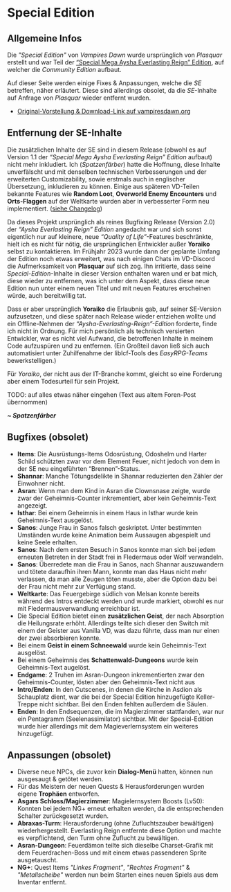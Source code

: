
# Special Edition

## Allgemeine Infos

Die *"Special Edition"* von *Vampires Dawn* wurde ursprünglich von *Plasquar* erstellt und war Teil der [“Special Mega Aysha Everlasting Reign” Edition](../everlasting-reign), auf welcher die *Community Edition* aufbaut.

Auf dieser Seite werden einige Fixes & Anpassungen, welche die *SE* betreffen, näher erläutert. Diese sind allerdings obsolet, da die *SE*-Inhalte auf Anfrage von *Plasquar* wieder entfernt wurden.

- [Original-Vorstellung & Download-Link auf vampiresdawn.org](https://www.vampiresdawn.org/forum/viewtopic.php?t=41416)
 
## Entfernung der SE-Inhalte

Die zusätzlichen Inhalte der SE sind in diesem Release (obwohl es auf Version 1.1 der *“Special Mega Aysha Everlasting Reign” Edition* aufbaut) nicht mehr inkludiert. Ich (*Spatzenfärber*) hatte die Hoffnung, diese Inhalte unverfälscht und mit denselben technischen Verbesserungen und der erweiterten Customizability, sowie erstmals auch in englischer Übersetzung, inkludieren zu können. Einige aus späteren VD-Teilen bekannte Features wie **Random Loot**, **Overworld Enemy Encounters** und **Orts-Flaggen** auf der Weltkarte wurden aber in verbesserter Form neu implementiert. ([siehe Changelog](../#neue-features))

Da dieses Projekt ursprünglich als reines Bugfixing Release (Version 2.0) der *“Aysha Everlasting Reign” Edition* angedacht war und sich sonst eigentlich nur auf kleinere, neue *“Quality of Life”*-Features beschränkte, hielt ich es nicht für nötig, die ursprünglichen Entwickler außer **Yoraiko** selbst zu kontaktieren. Im Frühjahr 2023 wurde dann der geplante Umfang der Edition noch etwas erweitert, was nach einigen Chats im VD-Discord die Aufmerksamkeit von **Plasquar** auf sich zog. Ihn irritierte, dass seine *Special-Edition*-Inhalte in dieser Version enthalten waren und er bat mich, diese wieder zu entfernen, was ich unter dem Aspekt, dass diese neue Edition nun unter einem neuen Titel und mit neuen Features erscheinen würde, auch bereitwillig tat.

Dass er aber ursprünglich **Yoraiko** die Erlaubnis gab, auf seiner SE-Version aufzusetzen, und diese später nach Release wieder entziehen wollte und ein Offline-Nehmen der *“Aysha-Everlasting-Reign”-Edition* forderte, finde ich nicht in Ordnung. Für mich persönlich als technisch versierten Entwickler, war es nicht viel Aufwand, die betroffenen Inhalte in meinem Code aufzuspüren und zu entfernen. (Ein Großteil davon ließ sich auch automatisiert unter Zuhilfenahme der liblcf-Tools des *EasyRPG-Teams* bewerkstelligen.)

Für *Yoraiko*, der nicht aus der IT-Branche kommt, gleicht so eine Forderung aber einem Todesurteil für sein Projekt.

TODO: auf alles etwas näher eingehen (Text aus altem Foren-Post übernommen)

***~ Spatzenfärber***

## Bugfixes (obsolet)

- **Items**: Die Ausrüstungs-Items Odosrüstung, Odoshelm und Harter Schild schützten zwar vor dem Element Feuer, nicht jedoch von dem in der SE neu eingeführten “Brennen”-Status.
- **Shannar**: Manche Tötungsdelikte in Shannar reduzierten den Zähler der Einwohner nicht.
- **Asran**: Wenn man dem Kind in Asran die Clownsnase zeigte, wurde zwar der Geheimnis-Counter inkrementiert, aber kein Geheimnis-Text angezeigt.
- **Isthar**: Bei einem Geheimnis in einem Haus in Isthar wurde kein Geheimnis-Text ausgelöst.
- **Sanos**: Junge Frau in Sanos falsch geskriptet. Unter bestimmten Umständen wurde keine Animation beim Aussaugen abgespielt und keine Seele erhalten.
- **Sanos**: Nach dem ersten Besuch in Sanos konnte man sich bei jedem erneuten Betreten in der Stadt frei in Fledermaus oder Wolf verwandeln.
- **Sanos**: Überredete man die Frau in Sanos, nach Shannar auszuwandern und tötete daraufhin ihren Mann, konnte man das Haus nicht mehr verlassen, da man alle Zeugen töten musste, aber die Option dazu bei der Frau nicht mehr zur Verfügung stand.
- **Weltkarte**: Das Feuergebirge südlich von Melsan konnte bereits während des Intros entdeckt werden und wurde markiert, obwohl es nur mit Fledermausverwandlung erreichbar ist.
- Die Special Edition bietet einen **zusätzlichen Geist**, der nach Absorption die Heilungsrate erhöht. Allerdings teilte sich dieser den Switch mit einem der Geister aus Vanilla VD, was dazu führte, dass man nur einen der zwei absorbieren konnte.
- Bei einem **Geist in einem Schneewald** wurde kein Geheimnis-Text ausgelöst.
- Bei einem Geheimnis des **Schattenwald-Dungeons** wurde kein Geheimnis-Text augelöst.
- **Endgame**: 2 Truhen im Asran-Dungeon inkrementierten zwar den Geheimnis-Counter, lösten aber den Geheimnis-Text nicht aus
- **Intro/Enden**: In den Cutscenes, in denen die Kirche in Asdion als Schauplatz dient, war die bei der Special Edition hinzugefügte Keller-Treppe nicht sichtbar. Bei den Enden fehlten außerdem die Säulen.
- **Enden**: In den Endsequenzen, die im Magierzimmer stattfanden, war nur ein Pentagramm (Seelenassimilator) sichtbar. Mit der Special-Edition wurde hier allerdings mit dem Magieverlernsystem ein weiteres hinzugefügt.

## Anpassungen (obsolet)
- Diverse neue NPCs, die zuvor kein **Dialog-Menü** hatten, können nun ausgesaugt & getötet werden.
- Für das Meistern der neuen Quests & Herausforderungen wurden eigene **Trophäen** entworfen.
- **Asgars Schloss/Magierzimmer**: Magielernsystem Boosts (Lv50): Konnten bei jedem NG+ erneut erhalten werden, da die entsprechenden Schalter zurückgesetzt wurden.
- **Abraxas-Turm**: Herausforderung (ohne Zufluchtszauber bewältigen) wiederhergestellt. Everlasting Reign entfernte diese Option und machte es verpflichtend, den Turm ohne Zuflucht zu bewältigen.
- **Asran-Dungeon**: Feuerdämon teilte sich dieselbe Charset-Grafik mit dem Feuerdrachen-Boss und mit einem etwas passenderen Sprite ausgetauscht.
- **NG+**: Quest Items *"Linkes Fragment"*, *"Rechtes Fragment"* & *"Metallscheibe"* werden nun beim Starten eines neuen Spiels aus dem Inventar entfernt.
